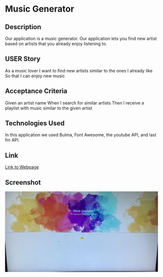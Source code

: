 # Music Generator

## Description
Our application is a music generator. Our application lets you find new artist based on artists that you already enjoy listening to.

## USER Story
As a music lover
I want to find new artists similar to the ones I already like
So that I can enjoy new music

## Acceptance Criteria
Given an artist name
When I search for similar artists
Then I receive a playlist with music similar to the given artist

## Technologies Used
In this application we used Bulma, Font Awesome, the youtube API, and last fm API.

## Link

[Link to Webpage](https://rubbokate.github.io/Music-Generator/)

## Screenshot

![Screenshot](./assets/screenshot.jpeg)
